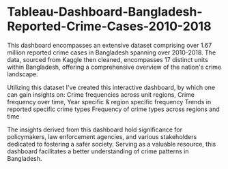 # Tableau-Dashboard-Bangladesh-Reported-Crime-Cases-2010-2018

This dashboard encompasses an extensive dataset comprising over 1.67 million reported crime cases in Bangladesh spanning over 2010-2018. The data, sourced from Kaggle then cleaned, encompasses 17 distinct units within Bangladesh, offering a comprehensive overview of the nation's crime landscape. 

Utilizing this dataset I've created this interactive dashboard, by which one can gain insights on: 
  Crime frequencies across unit regions,
  Crime frequency over time,
  Year specific & region specific frequency
  Trends in reported specific crime types
  Frequency of crime types across regions and time

The insights derived from this dashboard hold significance for policymakers, law enforcement agencies, and various stakeholders dedicated to fostering a safer society. Serving as a valuable resource, this dashboard facilitates a better understanding of crime patterns in Bangladesh.
